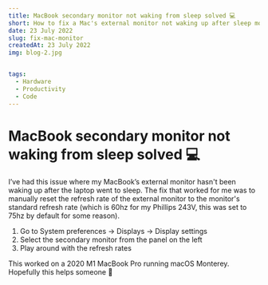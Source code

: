 ```yaml
---
title: MacBook secondary monitor not waking from sleep solved 💻
short: How to fix a Mac's external monitor not waking up after sleep mode
date: 23 July 2022
slug: fix-mac-monitor
createdAt: 23 July 2022
img: blog-2.jpg


tags:
  - Hardware
  - Productivity
  - Code
---
```


# MacBook secondary monitor not waking from sleep solved 💻


I’ve had this issue where my MacBook’s external monitor hasn't been waking up after the laptop went to sleep. The fix that worked for me was to manually reset the refresh rate of the external monitor to the monitor's standard refresh rate (which is 60hz for my Phillips 243V, this was set to 75hz by default for some reason).

1. Go to System preferences → Displays → Display settings
2. Select the secondary monitor from the panel on the left
3. Play around with the refresh rates 

This worked on a 2020 M1 MacBook Pro running macOS Monterey. Hopefully this helps someone 🙂